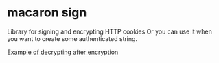 # macaron sign
Library for signing and encrypting HTTP cookies
Or you can use it when you want to create some authenticated string.

[Example of decrypting after encryption](https://play.golang.org/p/eNIqEfplmpb)
